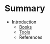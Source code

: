 # Summary

* [Introduction](README.md)
   * [Books](books.md)
   * [Tools](tools.md)
   * References

